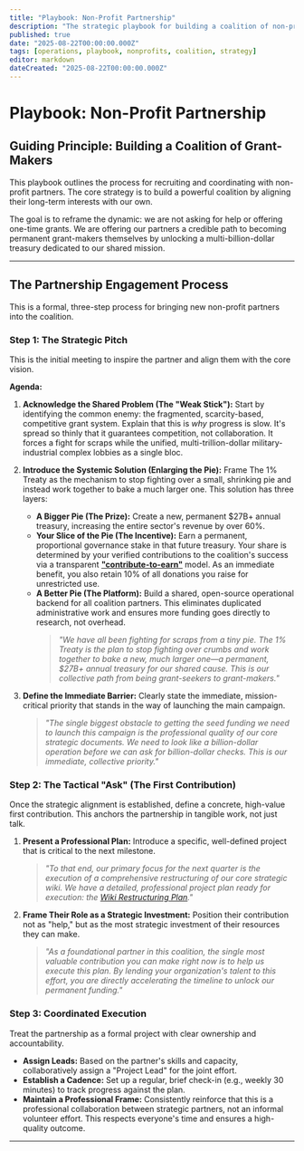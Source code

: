 ```yaml
---
title: "Playbook: Non-Profit Partnership"
description: "The strategic playbook for building a coalition of non-profit partners to help ratify The 1% Treaty."
published: true
date: "2025-08-22T00:00:00.000Z"
tags: [operations, playbook, nonprofits, coalition, strategy]
editor: markdown
dateCreated: "2025-08-22T00:00:00.000Z"
---
```


# Playbook: Non-Profit Partnership

## Guiding Principle: Building a Coalition of Grant-Makers

This playbook outlines the process for recruiting and coordinating with non-profit partners. The core strategy is to build a powerful coalition by aligning their long-term interests with our own.

The goal is to reframe the dynamic: we are not asking for help or offering one-time grants. We are offering our partners a credible path to becoming permanent grant-makers themselves by unlocking a multi-billion-dollar treasury dedicated to our shared mission.

---

## The Partnership Engagement Process

This is a formal, three-step process for bringing new non-profit partners into the coalition.

### Step 1: The Strategic Pitch

This is the initial meeting to inspire the partner and align them with the core vision.

**Agenda:**

1.  **Acknowledge the Shared Problem (The "Weak Stick"):** Start by identifying the common enemy: the fragmented, scarcity-based, competitive grant system. Explain that this is _why_ progress is slow. It's spread so thinly that it guarantees competition, not collaboration. It forces a fight for scraps while the unified, multi-trillion-dollar military-industrial complex lobbies as a single bloc.

2.  **Introduce the Systemic Solution (Enlarging the Pie):** Frame The 1% Treaty as the mechanism to stop fighting over a small, shrinking pie and instead work together to bake a much larger one. This solution has three layers:
    - **A Bigger Pie (The Prize):** Create a new, permanent \$27B+ annual treasury, increasing the entire sector's revenue by over 60%.
    - **Your Slice of the Pie (The Incentive):** Earn a permanent, proportional governance stake in that future treasury. Your share is determined by your verified contributions to the coalition's success via a transparent **["contribute-to-earn"](../community/nonprofit-partnership-incentives.md)** model. As an immediate benefit, you also retain 10% of all donations you raise for unrestricted use.
    - **A Better Pie (The Platform):** Build a shared, open-source operational backend for all coalition partners. This eliminates duplicated administrative work and ensures more funding goes directly to research, not overhead.
      > _"We have all been fighting for scraps from a tiny pie. The 1% Treaty is the plan to stop fighting over crumbs and work together to bake a new, much larger one—a permanent, \$27B+ annual treasury for our shared cause. This is our collective path from being grant-seekers to grant-makers."_

3.  **Define the Immediate Barrier:** Clearly state the immediate, mission-critical priority that stands in the way of launching the main campaign.
    > _"The single biggest obstacle to getting the seed funding we need to launch this campaign is the professional quality of our core strategic documents. We need to look like a billion-dollar operation before we can ask for billion-dollar checks. This is our immediate, collective priority."_

### Step 2: The Tactical "Ask" (The First Contribution)

Once the strategic alignment is established, define a concrete, high-value first contribution. This anchors the partnership in tangible work, not just talk.

1.  **Present a Professional Plan:** Introduce a specific, well-defined project that is critical to the next milestone.

    > _"To that end, our primary focus for the next quarter is the execution of a comprehensive restructuring of our core strategic wiki. We have a detailed, professional project plan ready for execution: the [Wiki Restructuring Plan](./wiki-restructuring-plan.md)."_

2.  **Frame Their Role as a Strategic Investment:** Position their contribution not as "help," but as the most strategic investment of their resources they can make.
    > _"As a foundational partner in this coalition, the single most valuable contribution you can make right now is to help us execute this plan. By lending your organization's talent to this effort, you are directly accelerating the timeline to unlock our permanent funding."_

### Step 3: Coordinated Execution

Treat the partnership as a formal project with clear ownership and accountability.

- **Assign Leads:** Based on the partner's skills and capacity, collaboratively assign a "Project Lead" for the joint effort.
- **Establish a Cadence:** Set up a regular, brief check-in (e.g., weekly 30 minutes) to track progress against the plan.
- **Maintain a Professional Frame:** Consistently reinforce that this is a professional collaboration between strategic partners, not an informal volunteer effort. This respects everyone's time and ensures a high-quality outcome.

---

